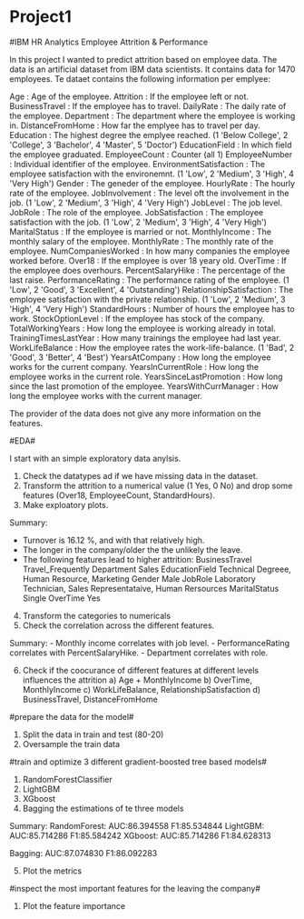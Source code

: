 # Project1

#IBM HR Analytics Employee Attrition & Performance

In this project I wanted to predict attrition based on employee data.
The data is an artificial dataset from IBM data scientists. It contains data for 1470 employees. Te dataet contains the following information per emplyee:

Age                         : Age of the employee.
Attrition                   : If the employee left or not. 
BusinessTravel              : If the employee has to travel. 
DailyRate                   : The daily rate of the employee.
Department                  : The department where the employee is working in.
DistanceFromHome            : How far the emplyee has to travel per day.
Education                   : The highest degree the emplyee reached. (1 'Below College', 2 'College', 3 'Bachelor', 4 'Master', 5 'Doctor')
EducationField              : In which field the employee graduated.
EmployeeCount               : Counter (all 1)
EmployeeNumber              : Individual identifier of the employee.
EnvironmentSatisfaction     : The employee satisfaction with the environemnt. (1 'Low', 2 'Medium', 3 'High', 4 'Very High')
Gender                      : The geneder of the employee.
HourlyRate                  : The hourly rate of the employee.
JobInvolvement              : The level oft the involvement in the job. (1 'Low', 2 'Medium', 3 'High', 4 'Very High')
JobLevel                    : The job level.
JobRole                     : The role of the employee.
JobSatisfaction             : The employee satisfaction with the job. (1 'Low', 2 'Medium', 3 'High', 4 'Very High')
MaritalStatus               : If the employee is married or not.
MonthlyIncome               : The monthly salary of the employee.
MonthlyRate                 : The monthly rate of the employee.
NumCompaniesWorked          : In how many companies the employee worked before.
Over18                      : If the employee is over 18 yeary old.
OverTime                    : If the employee does overhours.
PercentSalaryHike           : The percentage of the last raise.
PerformanceRating           : The performance rating of the employee. (1 'Low', 2 'Good', 3 'Excellent', 4 'Outstanding')
RelationshipSatisfaction    : The employee satisfaction with the private relationship. (1 'Low', 2 'Medium', 3 'High', 4 'Very High')
StandardHours               : Number of hours the employee has to work.
StockOptionLevel            : If the employee has stock of the company.
TotalWorkingYears           : How long the employee is working already in total.
TrainingTimesLastYear       : How many trainings the employee had last year.
WorkLifeBalance             : How the employee rates the work-life-balance. (1 'Bad', 2 'Good', 3 'Better', 4 'Best')
YearsAtCompany              : How long the employee works for the current company.
YearsInCurrentRole          : How long the employee works in the current role.
YearsSinceLastPromotion     : How long since the last promotion of the employee.
YearsWithCurrManager        : How long the employee works with the current manager.

The provider of the data does not give any more information on the features.



#EDA#

I start with an simple exploratory data anylsis.

1. Check the datatypes ad if we have missing data in the dataset.
2. Transform the attrition to a numerical value (1 Yes, 0 No) and drop some features (Over18, EmployeeCount, StandardHours).
3. Make exploatory plots.

Summary:
- Turnover is 16.12 %, and with that relatively high.
- The longer in the company/older the the unlikely the leave.
- The following features lead to higher attrition:
	BusinessTravel              Travel_Frequently
	Department                  Sales
	EducationField              Technical Degreee, Human Resource, Marketing
	Gender                      Male
	JobRole                     Laboratory Technician, Sales Representataive, Human Rersources
	MaritalStatus               Single
	OverTime                    Yes

4. Transform the categories to numericals
5. Check the correlation across the different features.

Summary: 
	- Monthly income correlates with job level.
	- PerformanceRating correlates with PercentSalaryHike.
	- Department correlates with role.

6. Check if the coocurance of different features at different levels influences the attrition
	a) Age + MonthlyIncome
	b) OverTime, MonthlyIncome
	c) WorkLifeBalance, RelationshipSatisfaction
	d) BusinessTravel, DistanceFromHome




#prepare the data for the model#

1. Split the data in train and test (80-20)
2. Oversample the train data




#train and optimize 3 different gradient-boosted tree based models#

1. RandomForestClassifier
2. LightGBM
3. XGboost
4. Bagging the estimations of te three models

Summary:
RandomForest:	AUC:86.394558 F1:85.534844
LightGBM:	AUC:85.714286 F1:85.584242
XGboost:	AUC:85.714286 F1:84.628313

Bagging: 	AUC:87.074830 F1:86.092283

5. Plot the metrics



#inspect the most important features for the leaving the company#

1. Plot the feature importance

